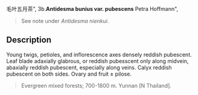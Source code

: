 毛叶五月茶",
3b.**Antidesma bunius var. pubescens** Petra Hoffmann",

> See note under *Antidesma nienkui*.

## Description
Young twigs, petioles, and inflorescence axes densely reddish pubescent. Leaf blade adaxially glabrous, or reddish pubesscent only along midvein, abaxially reddish pubescent, especially along veins. Calyx reddish pubescent on both sides. Ovary and fruit ± pilose.

> Evergreen mixed forests; 700-1800 m. Yunnan [N Thailand].
